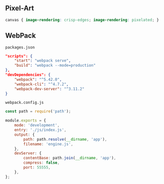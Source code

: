 ## Pixel-Art
```css
canvas { image-rendering: crisp-edges; image-rendering: pixelated; }
```

## WebPack
`packages.json`
```json
"scripts": {
	"start": "webpack serve",
	"build": "webpack --mode=production"
},
"devDependencies": {
	"webpack": "^5.42.0",
	"webpack-cli": "^4.7.2",
	"webpack-dev-server": "^3.11.2"
}
```
`webpack.config.js`
```javascript
const path = require('path');

module.exports = {
	mode: 'development',
	entry: './js/index.js',
	output: {
		path: path.resolve(__dirname, 'app'),
		filename: 'engine.js',
	},
	devServer: {
		contentBase: path.join(__dirname, 'app'),
		compress: false,
		port: 55555,
	},
};
```
